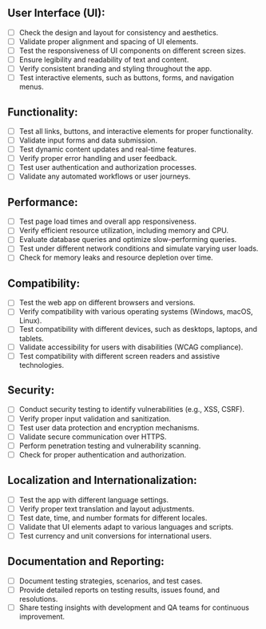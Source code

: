 ## User Interface (UI):
* [ ] Check the design and layout for consistency and aesthetics.
* [ ] Validate proper alignment and spacing of UI elements.
* [ ] Test the responsiveness of UI components on different screen sizes.
* [ ] Ensure legibility and readability of text and content.
* [ ] Verify consistent branding and styling throughout the app.
* [ ] Test interactive elements, such as buttons, forms, and navigation menus.

## Functionality:
* [ ] Test all links, buttons, and interactive elements for proper functionality.
* [ ] Validate input forms and data submission.
* [ ] Test dynamic content updates and real-time features.
* [ ] Verify proper error handling and user feedback.
* [ ] Test user authentication and authorization processes.
* [ ] Validate any automated workflows or user journeys.

## Performance:
* [ ] Test page load times and overall app responsiveness.
* [ ] Verify efficient resource utilization, including memory and CPU.
* [ ] Evaluate database queries and optimize slow-performing queries.
* [ ] Test under different network conditions and simulate varying user loads.
* [ ] Check for memory leaks and resource depletion over time.

## Compatibility:
* [ ] Test the web app on different browsers and versions.
* [ ] Verify compatibility with various operating systems (Windows, macOS, Linux).
* [ ] Test compatibility with different devices, such as desktops, laptops, and tablets.
* [ ] Validate accessibility for users with disabilities (WCAG compliance).
* [ ] Test compatibility with different screen readers and assistive technologies.

## Security:
* [ ] Conduct security testing to identify vulnerabilities (e.g., XSS, CSRF).
* [ ] Verify proper input validation and sanitization.
* [ ] Test user data protection and encryption mechanisms.
* [ ] Validate secure communication over HTTPS.
* [ ] Perform penetration testing and vulnerability scanning.
* [ ] Check for proper authentication and authorization.

## Localization and Internationalization:
* [ ] Test the app with different language settings.
* [ ] Verify proper text translation and layout adjustments.
* [ ] Test date, time, and number formats for different locales.
* [ ] Validate that UI elements adapt to various languages and scripts.
* [ ] Test currency and unit conversions for international users.

## Documentation and Reporting:
* [ ] Document testing strategies, scenarios, and test cases.
* [ ] Provide detailed reports on testing results, issues found, and resolutions.
* [ ] Share testing insights with development and QA teams for continuous improvement.